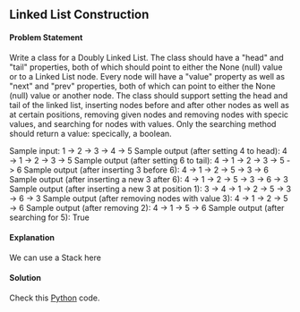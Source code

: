 ## Linked List Construction

#### Problem Statement


Write a class for a Doubly Linked List. The class should have a "head" and "tail" properties, both of which should point to either the None (null) value or to a
Linked List node. Every node will have a "value" property as well as "next" and "prev" properties, both of which can point to either the None (null) value or
another node. The class should support setting the head and tail of the linked list, inserting nodes before and after other nodes as well as at certain positions,
removing given nodes and removing nodes with specic values, and searching for nodes with values. Only the searching method should return a value:
specically, a boolean.

Sample input:
1 -> 2 -> 3 -> 4 -> 5
Sample output (after setting 4 to head):
4 -> 1 -> 2 -> 3 -> 5
Sample output (after setting 6 to tail):
4 -> 1 -> 2 -> 3 -> 5 -> 6
Sample output (after inserting 3 before 6):
4 -> 1 -> 2 -> 5 -> 3 -> 6
Sample output (after inserting a new 3 after 6):
4 -> 1 -> 2 -> 5 -> 3 -> 6 -> 3
Sample output (after inserting a new 3 at position 1):
3 -> 4 -> 1 -> 2 -> 5 -> 3 -> 6 -> 3
Sample output (after removing nodes with value 3):
4 -> 1 -> 2 -> 5 -> 6
Sample output (after removing 2):
4 -> 1 -> 5 -> 6
Sample output (after searching for 5): True



#### Explanation

We can use a Stack here


#### Solution

Check this [Python](../solution/Linked_List_Construction.py) code.


